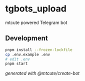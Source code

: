 # tgbots_upload

mtcute powered Telegram bot

## Development

```bash
pnpm install --frozen-lockfile
cp .env.example .env 
# edit .env
pnpm start
```

*generated with @mtcute/create-bot*